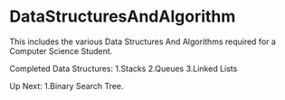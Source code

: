 # DataStructuresAndAlgorithm
This includes the various Data Structures And Algorithms required for a Computer Science Student.

Completed Data Structures:
  1.Stacks
  2.Queues
  3.Linked Lists
  
 Up Next:
  1.Binary Search Tree.
